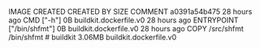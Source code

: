 IMAGE CREATED CREATED BY SIZE COMMENT
a0391a54b475 28 hours ago CMD ["-h"] 0B buildkit.dockerfile.v0
<missing> 28 hours ago ENTRYPOINT ["/bin/shfmt"] 0B buildkit.dockerfile.v0
<missing> 28 hours ago COPY /src/shfmt /bin/shfmt # buildkit 3.06MB buildkit.dockerfile.v0
